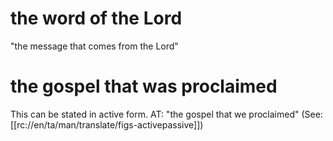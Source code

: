 # the word of the Lord

"the message that comes from the Lord"

# the gospel that was proclaimed

This can be stated in active form. AT: "the gospel that we proclaimed" (See: [[rc://en/ta/man/translate/figs-activepassive]])


